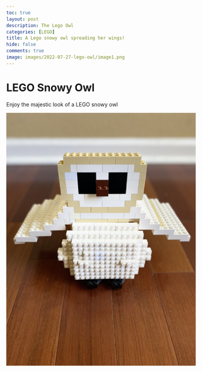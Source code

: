 ```yaml
---
toc: true
layout: post
description: The Lego Owl
categories: [LEGO]
title: A Lego snowy owl spreading her wings!  
hide: false
comments: true
image: images/2022-07-27-lego-owl/image1.png
---
```


# LEGO Snowy Owl

Enjoy the majestic look of a LEGO snowy owl

![](images/2022-07-27-lego-owl/image1.png)
